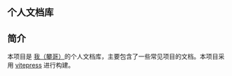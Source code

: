 ## 个人文档库

## 简介

本项目是 [我（攀哥）](https://www.yangzupan.com/)的个人文档库，主要包含了一些常见项目的文档。本项目采用 [vitepress](https://vitepress.dev/zh/) 进行构建。
